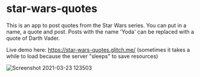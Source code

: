 # star-wars-quotes

This is an app to post quotes from the Star Wars series. You can put in a name, a quote and post.
Posts with the name 'Yoda' can be replaced with a quote of Darth Vader.

Live demo here: https://star-wars-quotes.glitch.me/
(sometimes it takes a while to load because the server "sleeps" to save resources)

![Screenshot 2021-03-23 123503](https://user-images.githubusercontent.com/66519559/112173373-43196f00-8bd4-11eb-8ff3-f9e9439898b1.png)


